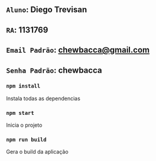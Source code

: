 ## `Aluno`: Diego Trevisan

## `RA`: 1131769

## `Email Padrão`: chewbacca@gmail.com

## `Senha Padrão`: chewbacca

### `npm install`

Instala todas as dependencias

### `npm start`

Inicia o projeto

### `npm run build`

Gera o build da aplicação
